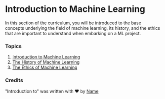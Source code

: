 # Introduction to Machine Learning

In this section of the curriculum, you will be introduced to the base concepts underlying the field of machine learning, its history, and the ethics that are important to understand when embarking on a ML project.

### Topics

1. [Introduction to Machine Learning](1-intro-to-ML/README.md)
2. [The History of Machine Learning](2-history-of-ML/README.md)
3. [The Ethics of Machine Learning](3-ethics-of-ML/README.md)

### Credits

"Introduction to" was written with ♥️ by [Name](Twitter)
